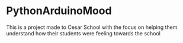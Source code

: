 # PythonArduinoMood
This is a project made to Cesar School with the focus on helping them understand how their students were feeling towards the school
